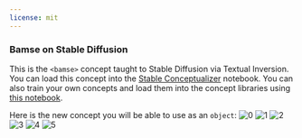 ```yaml
---
license: mit
---
```

### Bamse on Stable Diffusion
This is the `<bamse>` concept taught to Stable Diffusion via Textual Inversion. You can load this concept into the [Stable Conceptualizer](https://colab.research.google.com/github/huggingface/notebooks/blob/main/diffusers/stable_conceptualizer_inference.ipynb) notebook. You can also train your own concepts and load them into the concept libraries using [this notebook](https://colab.research.google.com/github/huggingface/notebooks/blob/main/diffusers/sd_textual_inversion_training.ipynb).

Here is the new concept you will be able to use as an `object`:
![<bamse> 0](https://huggingface.co/sd-concepts-library/bamse/resolve/main/concept_images/2.jpeg)
![<bamse> 1](https://huggingface.co/sd-concepts-library/bamse/resolve/main/concept_images/1.jpeg)
![<bamse> 2](https://huggingface.co/sd-concepts-library/bamse/resolve/main/concept_images/0.jpeg)
![<bamse> 3](https://huggingface.co/sd-concepts-library/bamse/resolve/main/concept_images/5.jpeg)
![<bamse> 4](https://huggingface.co/sd-concepts-library/bamse/resolve/main/concept_images/3.jpeg)
![<bamse> 5](https://huggingface.co/sd-concepts-library/bamse/resolve/main/concept_images/4.jpeg)

